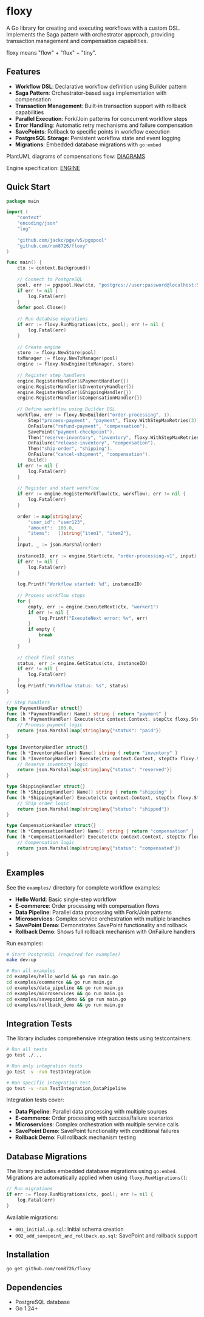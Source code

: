 # floxy

A Go library for creating and executing workflows with a custom DSL. Implements the Saga pattern with orchestrator approach, providing transaction management and compensation capabilities.

floxy means "flow" + "flux" + "tiny".

## Features

- **Workflow DSL**: Declarative workflow definition using Builder pattern
- **Saga Pattern**: Orchestrator-based saga implementation with compensation
- **Transaction Management**: Built-in transaction support with rollback capabilities
- **Parallel Execution**: Fork/Join patterns for concurrent workflow steps
- **Error Handling**: Automatic retry mechanisms and failure compensation
- **SavePoints**: Rollback to specific points in workflow execution
- **PostgreSQL Storage**: Persistent workflow state and event logging
- **Migrations**: Embedded database migrations with `go:embed`

PlantUML diagrams of compensations flow: [DIAGRAMS](docs/SAGA_COMPENSATION_DIAGRAMS.md)

Engine specification: [ENGINE](docs/ENGINE_SPEC.md)

## Quick Start

```go
package main

import (
    "context"
    "encoding/json"
    "log"
    
    "github.com/jackc/pgx/v5/pgxpool"
    "github.com/rom8726/floxy"
)

func main() {
    ctx := context.Background()
    
    // Connect to PostgreSQL
    pool, err := pgxpool.New(ctx, "postgres://user:password@localhost:5432/floxy?sslmode=disable")
    if err != nil {
        log.Fatal(err)
    }
    defer pool.Close()
    
    // Run database migrations
    if err := floxy.RunMigrations(ctx, pool); err != nil {
        log.Fatal(err)
    }
    
    // Create engine
    store := floxy.NewStore(pool)
    txManager := floxy.NewTxManager(pool)
    engine := floxy.NewEngine(txManager, store)
    
    // Register step handlers
    engine.RegisterHandler(&PaymentHandler{})
    engine.RegisterHandler(&InventoryHandler{})
    engine.RegisterHandler(&ShippingHandler{})
    engine.RegisterHandler(&CompensationHandler{})
    
    // Define workflow using Builder DSL
    workflow, err := floxy.NewBuilder("order-processing", 1).
        Step("process-payment", "payment", floxy.WithStepMaxRetries(3)).
        OnFailure("refund-payment", "compensation").
        SavePoint("payment-checkpoint").
        Then("reserve-inventory", "inventory", floxy.WithStepMaxRetries(2)).
        OnFailure("release-inventory", "compensation").
        Then("ship-order", "shipping").
        OnFailure("cancel-shipment", "compensation").
        Build()
    if err != nil {
        log.Fatal(err)
    }
    
    // Register and start workflow
    if err := engine.RegisterWorkflow(ctx, workflow); err != nil {
        log.Fatal(err)
    }
    
    order := map[string]any{
        "user_id": "user123",
        "amount":  100.0,
        "items":   []string{"item1", "item2"},
    }
    input, _ := json.Marshal(order)
    
    instanceID, err := engine.Start(ctx, "order-processing-v1", input)
    if err != nil {
        log.Fatal(err)
    }
    
    log.Printf("Workflow started: %d", instanceID)
    
    // Process workflow steps
    for {
        empty, err := engine.ExecuteNext(ctx, "worker1")
        if err != nil {
            log.Printf("ExecuteNext error: %v", err)
        }
        if empty {
            break
        }
    }
    
    // Check final status
    status, err := engine.GetStatus(ctx, instanceID)
    if err != nil {
        log.Fatal(err)
    }
    log.Printf("Workflow status: %s", status)
}

// Step handlers
type PaymentHandler struct{}
func (h *PaymentHandler) Name() string { return "payment" }
func (h *PaymentHandler) Execute(ctx context.Context, stepCtx floxy.StepContext, input json.RawMessage) (json.RawMessage, error) {
    // Process payment logic
    return json.Marshal(map[string]any{"status": "paid"})
}

type InventoryHandler struct{}
func (h *InventoryHandler) Name() string { return "inventory" }
func (h *InventoryHandler) Execute(ctx context.Context, stepCtx floxy.StepContext, input json.RawMessage) (json.RawMessage, error) {
    // Reserve inventory logic
    return json.Marshal(map[string]any{"status": "reserved"})
}

type ShippingHandler struct{}
func (h *ShippingHandler) Name() string { return "shipping" }
func (h *ShippingHandler) Execute(ctx context.Context, stepCtx floxy.StepContext, input json.RawMessage) (json.RawMessage, error) {
    // Ship order logic
    return json.Marshal(map[string]any{"status": "shipped"})
}

type CompensationHandler struct{}
func (h *CompensationHandler) Name() string { return "compensation" }
func (h *CompensationHandler) Execute(ctx context.Context, stepCtx floxy.StepContext, input json.RawMessage) (json.RawMessage, error) {
    // Compensation logic
    return json.Marshal(map[string]any{"status": "compensated"})
}
```

## Examples

See the `examples/` directory for complete workflow examples:

- **Hello World**: Basic single-step workflow
- **E-commerce**: Order processing with compensation flows
- **Data Pipeline**: Parallel data processing with Fork/Join patterns
- **Microservices**: Complex service orchestration with multiple branches
- **SavePoint Demo**: Demonstrates SavePoint functionality and rollback
- **Rollback Demo**: Shows full rollback mechanism with OnFailure handlers

Run examples:
```bash
# Start PostgreSQL (required for examples)
make dev-up

# Run all examples
cd examples/hello_world && go run main.go
cd examples/ecommerce && go run main.go
cd examples/data_pipeline && go run main.go
cd examples/microservices && go run main.go
cd examples/savepoint_demo && go run main.go
cd examples/rollback_demo && go run main.go
```

## Integration Tests

The library includes comprehensive integration tests using testcontainers:

```bash
# Run all tests
go test ./...

# Run only integration tests
go test -v -run TestIntegration

# Run specific integration test
go test -v -run TestIntegration_DataPipeline
```

Integration tests cover:
- **Data Pipeline**: Parallel data processing with multiple sources
- **E-commerce**: Order processing with success/failure scenarios
- **Microservices**: Complex orchestration with multiple service calls
- **SavePoint Demo**: SavePoint functionality with conditional failures
- **Rollback Demo**: Full rollback mechanism testing

## Database Migrations

The library includes embedded database migrations using `go:embed`. Migrations are automatically applied when using `floxy.RunMigrations()`:

```go
// Run migrations
if err := floxy.RunMigrations(ctx, pool); err != nil {
    log.Fatal(err)
}
```

Available migrations:
- `001_initial.up.sql`: Initial schema creation
- `002_add_savepoint_and_rollback.up.sql`: SavePoint and rollback support

## Installation

```bash
go get github.com/rom8726/floxy
```

## Dependencies

- PostgreSQL database
- Go 1.24+
